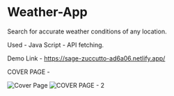 # Weather-App

Search for accurate weather conditions of any location.

Used - Java Script
     - API fetching.
     
Demo Link - https://sage-zuccutto-ad6a06.netlify.app/ 
     
COVER PAGE - 

![Cover Page](https://user-images.githubusercontent.com/91837580/201390897-12f3b48d-27dc-489f-8364-22fb7f559cad.jpg)
![COVER PAGE - 2](https://user-images.githubusercontent.com/91837580/201391305-65d50986-b75e-49bf-b72d-5e3cc29fbd68.jpg)
